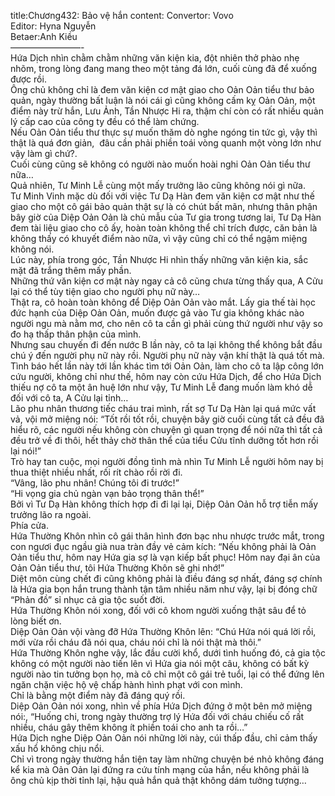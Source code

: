 title:Chương432: Bảo vệ hắn
content:
Convertor: Vovo<br>Editor: Hyna Nguyễn<br>Betaer:Anh Kiều<br>————————-<br>Hứa Dịch nhìn chằm chằm những văn kiện kia, đột nhiên thở phào nhẹ nhõm, trong lòng đang mang theo một tảng đá lớn, cuối cùng đã để xuống được rồi.<br>Ông chủ không chỉ là đem văn kiện cơ mật giao cho Oản Oản tiểu thư bảo quản, ngày thường bất luận là nói cái gì cũng không cấm kỵ Oản Oản, một điểm này trừ hắn, Lưu Ảnh, Tần Nhược Hi ra, thậm chí còn có rất nhiều quản lý cấp cao của công ty đều có thể làm chứng.<br>Nếu Oản Oản tiểu thư thực sự muốn thăm dò nghe ngóng tin tức gì, vậy thì thật là quá đơn giản,  đâu cần phải phiền toái vòng quanh một vòng lớn như vậy làm gì chứ?.<br>Cuối cùng cũng sẽ không có người nào muốn hoài nghi Oản Oản tiểu thư nữa…<br>Quả nhiên, Tư Minh Lễ cùng một mấy trưởng lão cũng không nói gì nữa.<br>Tư Minh Vinh mặc dù đối với việc Tư Dạ Hàn đem văn kiện cơ mật như thế giao cho một cô gái bảo quản thật sự là có chút bất mãn, nhưng thân phận bây giờ của Diệp Oản Oản là chủ mẫu của Tư gia trong tương lai, Tư Dạ Hàn đem tài liệu giao cho cô ấy, hoàn toàn không thể chỉ trích được, căn bản là không thấy có khuyết điểm nào nữa, vì vậy cũng chỉ có thể ngậm miệng không nói.<br>Lúc này, phía trong góc, Tần Nhược Hi nhìn thấy những văn kiện kia, sắc mặt đã trắng thêm mấy phần.<br>Những thứ văn kiện cơ mật này ngay cả cô cũng chưa từng thấy qua, A Cửu lại có thể tùy tiện giao cho người phụ nữ này…<br>Thật ra, cô hoàn toàn không để Diệp Oản Oản vào mắt. Lấy gia thế tài học đức hạnh của Diệp Oản Oản, muốn được gả vào Tư gia không khác nào người ngu mà nằm mơ, cho nên cô ta cần gì phải cùng thứ người như vậy so đo hạ thấp thân phận của mình.<br>Nhưng sau chuyến đi đến nước B lần này, cô ta lại không thể không bắt đầu chú ý đến người phụ nữ này rồi. Người phụ nữ này vận khí thật là quá tốt mà.<br>Tình báo hết lần này tới lần khác tìm tới Oản Oản, làm cho cô ta lập công lớn cứu người, không chỉ như thế, hôm nay còn cứu Hứa Dịch, để cho Hứa Dịch thiếu nợ cô ta một ân huệ lớn như vậy, Tư Minh Lễ đang muốn làm khó dễ đối với cô ta, A Cửu lại tỉnh…<br>Lão phu nhân thương tiếc cháu trai mình, rất sợ Tư Dạ Hàn lại quá mức vất vả, vội mở miệng nói: “Tốt rồi tốt rồi, chuyện bây giờ cuối cùng tất cả đều đã hiểu rõ, các người nếu không còn chuyện gì quan trọng để nói nữa thì tất cả đều trở về đi thôi, hết thảy chờ thân thể của tiểu Cửu tĩnh dưỡng tốt hơn rồi lại nói!”<br>Trò hay tan cuộc, mọi người đồng tình mà nhìn Tư Minh Lễ người hôm nay bị thua thiệt nhiều nhất, rối rít chào rồi rời đi.<br>“Vâng, lão phu nhân! Chúng tôi đi trước!”<br>“Hi vọng gia chủ ngàn vạn bảo trọng thân thể!”<br>Bởi vì Tư Dạ Hàn không thích hợp đi đi lại lại, Diệp Oản Oản hỗ trợ tiễn mấy trưởng lão ra ngoài.<br>Phía cửa.<br>Hứa Thường Khôn nhìn cô gái thân hình đơn bạc nhu nhược trước mắt, trong con ngươi đục ngầu già nua tràn đầy vẻ cảm kích: “Nếu không phải là Oản Oản tiểu thư, hôm nay Hứa gia sợ là vạn kiếp bất phục! Hôm nay đại ân của Oản Oản tiểu thư, tôi Hứa Thường Khôn sẽ ghi nhớ!”<br>Diệt môn cùng chết đi cũng không phải là điều đáng sợ nhất, đáng sợ chính là Hứa gia bọn hắn trung thành tận tâm nhiều năm như vậy, lại bị đóng chữ “Phản đồ” sỉ nhục cả gia tộc suốt đời.<br>Hứa Thường Khôn nói xong, đối với cô khom người xuống thật sâu để tỏ lòng biết ơn.<br>Diệp Oản Oản vội vàng đỡ Hứa Thường Khôn lên: “Chú Hứa nói quá lời rồi, mới vừa rồi cháu đã nói qua, cháu nói chỉ là nói thật mà thôi.”<br>Hứa Thường Khôn nghe vậy, lắc đầu cười khổ, dưới tình huống đó, cả gia tộc không có một người nào tiến lên vì Hứa gia nói một câu, không có bất kỳ người nào tin tưởng bọn họ, mà cô chỉ một cô gái trẻ tuổi, lại có thể đứng lên ngăn chặn việc hộ vệ chấp hành hình phạt với con mình.<br>Chỉ là bằng một điểm này đã đáng quý rồi.<br>Diệp Oản Oản nói xong, nhìn về phía Hứa Dịch đứng ở một bên mở miệng nói:, “Huống chi, trong ngày thường trợ lý Hứa đối với cháu chiếu cố rất nhiều, cháu gây thêm không ít phiền toái cho anh ta rồi…”<br>Hứa Dịch nghe Diệp Oản Oản nói những lời này, cúi thấp đầu, chỉ cảm thấy xấu hổ không chịu nổi.<br>Chỉ vì trong ngày thường hắn tiện tay làm những chuyện bé nhỏ không đáng kể kia mà Oản Oản lại đứng ra cứu tính mạng của hắn, nếu không phải là ông chủ kịp thời tỉnh lại, hậu quả hắn quả thật không dám tưởng tượng…